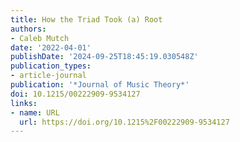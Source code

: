 ```yaml
---
title: How the Triad Took (a) Root
authors:
- Caleb Mutch
date: '2022-04-01'
publishDate: '2024-09-25T18:45:19.030548Z'
publication_types:
- article-journal
publication: '*Journal of Music Theory*'
doi: 10.1215/00222909-9534127
links:
- name: URL
  url: https://doi.org/10.1215%2F00222909-9534127
---
```


